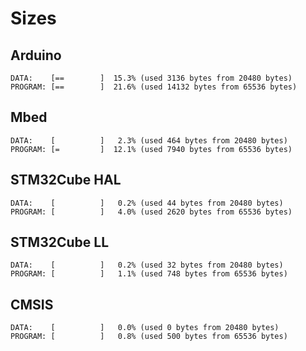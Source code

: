 # Sizes

## Arduino
```
DATA:    [==        ]  15.3% (used 3136 bytes from 20480 bytes)
PROGRAM: [==        ]  21.6% (used 14132 bytes from 65536 bytes)
```

## Mbed
```
DATA:    [          ]   2.3% (used 464 bytes from 20480 bytes)
PROGRAM: [=         ]  12.1% (used 7940 bytes from 65536 bytes)
```

## STM32Cube HAL
```
DATA:    [          ]   0.2% (used 44 bytes from 20480 bytes)
PROGRAM: [          ]   4.0% (used 2620 bytes from 65536 bytes)
```

## STM32Cube LL
```
DATA:    [          ]   0.2% (used 32 bytes from 20480 bytes)
PROGRAM: [          ]   1.1% (used 748 bytes from 65536 bytes)
```

## CMSIS
```
DATA:    [          ]   0.0% (used 0 bytes from 20480 bytes)
PROGRAM: [          ]   0.8% (used 500 bytes from 65536 bytes)
```
